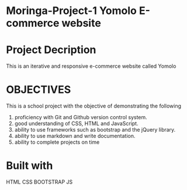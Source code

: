 # Moringa-Project-1 Yomolo E-commerce website

# Project Decription
This is an iterative and responsive e-commerce website called Yomolo
# OBJECTIVES
This is a school project with the objective of demonstrating the following
1. proficiency with Git and Github version control system.
2. good understanding of CSS, HTML and JavaScript.
3. ability to use frameworks such as bootstrap and the jQuery library.
4. ability to use markdown and write documentation.
5. ability to complete projects on time


# Built with
HTML
CSS
BOOTSTRAP
JS
